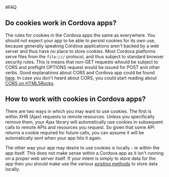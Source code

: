 #FAQ

## Do cookies work in Cordova apps?

The rules for cookies in the Cordova apps the same as everywhere. You should not expect your app to be able to persist cookies for its own use, because generally speaking Cordova applications aren't backed by a web server and thus have no place to store cookies. Most Cordova platforms serve files from the `file:///` protocol, and thus subject to standard browser security rules. This is means that non-GET requests whould be subject to CORS and preflight OPTIONS request would be issued for POST and other verbs. Good explanations about CORS and Cordova app could be found [here](http://stackoverflow.com/questions/9103876/cors-cookie-credentials-from-mobile-webview-loaded-locally-with-file). In case you don't heard about CORS, you could start reading about [CORS on HTML5Rocks](http://www.html5rocks.com/en/tutorials/cors/).

## How to work with cookies in Cordova apps?

There are two ways in which you may want to use cookies. The first is within XHR (Ajax) requests to remote resources. Unless you specifically remove them, your Ajax library will automatically use cookies in subsequent calls to remote APIs and resources you request. So given that some API returns a cookie required for future calls, you can assume it will be automatically sent when your app hits it again.

The other way your app may desire to use cookies is locally - ie within the app itself. This does not make sense within a Cordova app as it isn't running on a proper web server itself. If your intent is simply to store data for the app then you should make use the various [existing methods](http://cordova.apache.org/docs/en/4.0.0/cordova_storage_storage.md.html#Storage) to store data locally.
